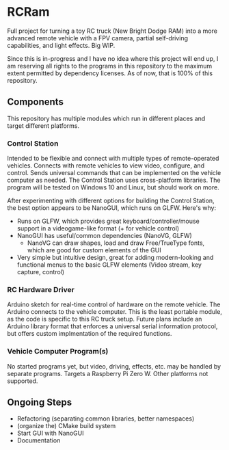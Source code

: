 # RCRam
Full project for turning a toy RC truck (New Bright Dodge RAM) into a more advanced remote vehicle with a FPV camera, partial self-driving capabilities, and light effects. Big WIP.

Since this is in-progress and I have no idea where this project will end up, I am reserving all rights to the programs in this repository to the maximum extent permitted by dependency licenses. As of now, that is 100% of this repository.
## Components
This repository has multiple modules which run in different places and target different platforms.
### Control Station
Intended to be flexible and connect with multiple types of remote-operated vehicles. Connects with remote vehicles to view video, configure, and control. Sends universal commands that can be implemented on the vehicle computer as needed. The Control Station uses cross-platform libraries. The program will be tested on Windows 10 and Linux, but should work on more.

After experimenting with different options for building the Control Station, the best option appears to be NanoGUI, which runs on GLFW. Here's why:
* Runs on GLFW, which provides great keyboard/controller/mouse support in a videogame-like format (+ for vehicle control)
* NanoGUI has useful/common dependencies (NanoVG, GLFW)
    * NanoVG can draw shapes, load and draw Free/TrueType fonts, which are good for custom elements of the GUI
* Very simple but intuitive design, great for adding modern-looking and functional menus to the basic GLFW elements (Video stream, key capture, control)
### RC Hardware Driver
Arduino sketch for real-time control of hardware on the remote vehicle. The Arduino connects to the vehicle computer. This is the least portable module, as the code is specific to this RC truck setup. Future plans include an Arduino library format that enforces a universal serial information protocol, but offers custom implmentation of the required functions.
### Vehicle Computer Program(s)
No started programs yet, but video, driving, effects, etc. may be handled by separate programs. Targets a Raspberry Pi Zero W. Other platforms not supported.
## Ongoing Steps
* Refactoring (separating common libraries, better namespaces)
* (organize the) CMake build system
* Start GUI with NanoGUI
* Documentation
